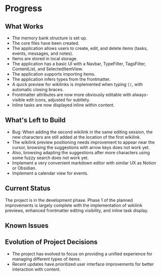 # Progress

## What Works

- The memory bank structure is set up.
- The core files have been created.
- The application allows users to create, edit, and delete items (tasks, events, messages, and notes).
- Items are stored in local storage.
- The application has a basic UI with a Navbar, TypeFilter, TagsFilter, ContentList, and SelectedItemView.
- The application supports importing items.
- The application infers types from the frontmatter.
- A quick preview for wikilinks is implemented when typing `[[`, with automatic closing braces.
- Frontmatter attributes are now more obviously editable with always-visible edit icons, adjusted for subtlety.
- Inline tasks are now displayed inline within content.

## What's Left to Build

- Bug: When adding the second wikilink in the same editing session, the new characters are still
  added at the location of the first wikilink.
- The wikilink preview positioning needs improvement to appear near the cursor, browsing the suggestions with arrow keys does not work yet.
- Also, browsing adapting the suggestions after more characters using some fuzzy search does not work yet.
- Implement a very convenient markdown editor with similar UX as Notion or Obsidian.
- Implement a calendar view for events.

## Current Status

The project is in the development phase. Phase 1 of the planned improvements is largely complete with the implementation of wikilink previews, enhanced frontmatter editing visibility, and inline task display.

## Known Issues

## Evolution of Project Decisions

- The project has evolved to focus on providing a unified experience for managing different types of items.
- Recent updates have prioritized user interface improvements for better interaction with content.
